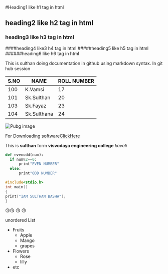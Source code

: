 #Heading1 like h1 tag in html
## heading2 like h2 tag in html
### heading3 like h3 tag in html
####heading4 like3 h4 tag in html
#####heading5 like h5 tag in html
######heading6 like h6 tag in html

This is sulthan doing documentation in github using markdown  syntax.
In git hub session

S.NO|NAME|ROLL NUMBER
----|----|----
100|K.Vamsi|17
101|Sk.Sulthan|20
103|Sk.Fayaz|23
104|Sk.Sulthana|24

![Pubg image](https://wallpapercave.com/wp/wp2208834.jpg)

For Downloading software[ClickHere](https://git-scm.com/)

This is **sulthan** form **visvodaya engineering college** *kavali*

```python
def evenodd(num):
  if num%2==0:
      print"EVEN NUMBER"
  else:
      print"ODD NUMBER"
```
```c
#include<stdio.h>
int main()
{
print("IAM SULTHAN BASHA");
}
```

:kissing_heart::kissing_heart:
:kissing_heart:
:kissing_heart:

unordered List
- Fruits
  - Apple
  - Mango
  - grapes
- Flowers
  - Rose
  - lilly
- etc
